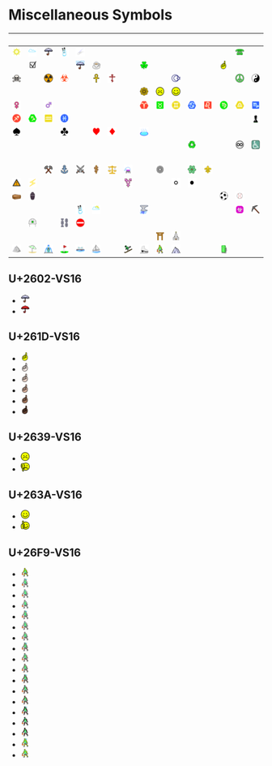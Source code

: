 # Miscellaneous Symbols

| &#x2003; | &#x2003; | &#x2003; | &#x2003; | &#x2003; | &#x2003; | &#x2003; | &#x2003; | &#x2003; | &#x2003; | &#x2003; | &#x2003; | &#x2003; | &#x2003; | &#x2003; | &#x2003; |
| :---: | :---: | :---: | :---: | :---: | :---: | :---: | :---: | :---: | :---: | :---: | :---: | :---: | :---: | :---: | :---: |
| <a href="U+2600-VS16_black_sun_with_rays.svg" title="Black sun with rays"><img src="U+2600-VS16_black_sun_with_rays.svg" x="0" y="0" width="18" height="18"/></a>| <a href="U+2601-VS16_cloud.svg" title="Cloud"><img src="U+2601-VS16_cloud.svg" x="0" y="0" width="18" height="18"/></a>| <a href="#u2602-vs16" title="Umbrella"><img src="U+2602-VS16_umbrella.svg" x="0" y="0" width="18" height="18"/></a>| <a href="U+2603-VS16_snowman.svg" title="Snowman"><img src="U+2603-VS16_snowman.svg" x="0" y="0" width="18" height="18"/></a>| <a href="U+2604-VS16_comet.svg" title="Comet"><img src="U+2604-VS16_comet.svg" x="0" y="0" width="18" height="18"/></a>| &#160; | &#160; | &#160; | &#160; | &#160; | &#160; | &#160; | &#160; | &#160; | <a href="U+260E-VS16_black_telephone.svg" title="Black telephone"><img src="U+260E-VS16_black_telephone.svg" x="0" y="0" width="18" height="18"/></a>| &#160; |
| &#160; | <a href="U+2611-VS16_ballot_box_with_check.svg" title="Ballot box with check"><img src="U+2611-VS16_ballot_box_with_check.svg" x="0" y="0" width="18" height="18"/></a>| &#160; | &#160; | <a href="U+2614_umbrella_with_rain_drops.svg" title="Umbrella with rain drops"><img src="U+2614_umbrella_with_rain_drops.svg" x="0" y="0" width="18" height="18"/></a>| <a href="U+2615_hot_beverage.svg" title="Hot beverage"><img src="U+2615_hot_beverage.svg" x="0" y="0" width="18" height="18"/></a>| &#160; | &#160; | <a href="U+2618-VS16_shamrock.svg" title="Shamrock"><img src="U+2618-VS16_shamrock.svg" x="0" y="0" width="18" height="18"/></a>| &#160; | &#160; | &#160; | &#160; | <a href="#u261d-vs16" title="White up pointing index"><img src="U+261D-VS16_white_up_pointing_index.svg" x="0" y="0" width="18" height="18"/></a>| &#160; | &#160; |
| <a href="U+2620-VS16_skull_and_crossbones.svg" title="Skull and crossbones"><img src="U+2620-VS16_skull_and_crossbones.svg" x="0" y="0" width="18" height="18"/></a>| &#160; | <a href="U+2622-VS16_radioactive_sign.svg" title="Radioactive sign"><img src="U+2622-VS16_radioactive_sign.svg" x="0" y="0" width="18" height="18"/></a>| <a href="U+2623-VS16_biohazard_sign.svg" title="Biohazard sign"><img src="U+2623-VS16_biohazard_sign.svg" x="0" y="0" width="18" height="18"/></a>| &#160; | <a href="U+2625-VS16_ankh.svg" title="Ankh"><img src="U+2625-VS16_ankh.svg" x="0" y="0" width="18" height="18"/></a>| <a href="U+2626-VS16_orthodox_cross.svg" title="Orthodox cross"><img src="U+2626-VS16_orthodox_cross.svg" x="0" y="0" width="18" height="18"/></a>| &#160; | &#160; | &#160; | <a href="U+262A-VS16_star_and_crescent.svg" title="Star and crescent"><img src="U+262A-VS16_star_and_crescent.svg" x="0" y="0" width="18" height="18"/></a>| &#160; | &#160; | &#160; | <a href="U+262E-VS16_peace_symbol.svg" title="Peace symbol"><img src="U+262E-VS16_peace_symbol.svg" x="0" y="0" width="18" height="18"/></a>| <a href="U+262F-VS16_yin_yang.svg" title="Yin yang"><img src="U+262F-VS16_yin_yang.svg" x="0" y="0" width="18" height="18"/></a>|
| &#160; | &#160; | &#160; | &#160; | &#160; | &#160; | &#160; | &#160; | <a href="U+2638-VS16_wheel_of_dharma.svg" title="Wheel of dharma"><img src="U+2638-VS16_wheel_of_dharma.svg" x="0" y="0" width="18" height="18"/></a>| <a href="#u2639-vs16" title="White frowning face"><img src="U+2639-VS16_white_frowning_face.svg" x="0" y="0" width="18" height="18"/></a>| <a href="#u263a-vs16" title="White smiling face"><img src="U+263A-VS16_white_smiling_face.svg" x="0" y="0" width="18" height="18"/></a>| &#160; | &#160; | &#160; | &#160; | &#160; |
| <a href="U+2640-VS16_female_sign.svg" title="Female sign"><img src="U+2640-VS16_female_sign.svg" x="0" y="0" width="18" height="18"/></a>| &#160; | <a href="U+2642-VS16_male_sign.svg" title="Male sign"><img src="U+2642-VS16_male_sign.svg" x="0" y="0" width="18" height="18"/></a>| &#160; | &#160; | &#160; | &#160; | &#160; | <a href="U+2648_aries.svg" title="Aries"><img src="U+2648_aries.svg" x="0" y="0" width="18" height="18"/></a>| <a href="U+2649_taurus.svg" title="Taurus"><img src="U+2649_taurus.svg" x="0" y="0" width="18" height="18"/></a>| <a href="U+264A_gemini.svg" title="Gemini"><img src="U+264A_gemini.svg" x="0" y="0" width="18" height="18"/></a>| <a href="U+264B_cancer.svg" title="Cancer"><img src="U+264B_cancer.svg" x="0" y="0" width="18" height="18"/></a>| <a href="U+264C_leo.svg" title="Leo"><img src="U+264C_leo.svg" x="0" y="0" width="18" height="18"/></a>| <a href="U+264D_virgo.svg" title="Virgo"><img src="U+264D_virgo.svg" x="0" y="0" width="18" height="18"/></a>| <a href="U+264E_libra.svg" title="Libra"><img src="U+264E_libra.svg" x="0" y="0" width="18" height="18"/></a>| <a href="U+264F_scorpius.svg" title="Scorpius"><img src="U+264F_scorpius.svg" x="0" y="0" width="18" height="18"/></a>|
| <a href="U+2650_sagittarius.svg" title="Sagittarius"><img src="U+2650_sagittarius.svg" x="0" y="0" width="18" height="18"/></a>| <a href="U+2651_capricorn.svg" title="Capricorn"><img src="U+2651_capricorn.svg" x="0" y="0" width="18" height="18"/></a>| <a href="U+2652_aquarius.svg" title="Aquarius"><img src="U+2652_aquarius.svg" x="0" y="0" width="18" height="18"/></a>| <a href="U+2653_pisces.svg" title="Pisces"><img src="U+2653_pisces.svg" x="0" y="0" width="18" height="18"/></a>| &#160; | &#160; | &#160; | &#160; | &#160; | &#160; | &#160; | &#160; | &#160; | &#160; | &#160; | <a href="U+265F-VS16_black_chess_pawn.svg" title="Black chess pawn"><img src="U+265F-VS16_black_chess_pawn.svg" x="0" y="0" width="18" height="18"/></a>|
| <a href="U+2660-VS16_black_spade_suit.svg" title="Black spade suit"><img src="U+2660-VS16_black_spade_suit.svg" x="0" y="0" width="18" height="18"/></a>| &#160; | &#160; | <a href="U+2663-VS16_black_club_suit.svg" title="Black club suit"><img src="U+2663-VS16_black_club_suit.svg" x="0" y="0" width="18" height="18"/></a>| &#160; | <a href="U+2665-VS16_black_heart_suit.svg" title="Black heart suit"><img src="U+2665-VS16_black_heart_suit.svg" x="0" y="0" width="18" height="18"/></a>| <a href="U+2666-VS16_black_diamond_suit.svg" title="Black diamond suit"><img src="U+2666-VS16_black_diamond_suit.svg" x="0" y="0" width="18" height="18"/></a>| &#160; | <a href="U+2668-VS16_hot_springs.svg" title="Hot springs"><img src="U+2668-VS16_hot_springs.svg" x="0" y="0" width="18" height="18"/></a>| &#160; | &#160; | &#160; | &#160; | &#160; | &#160; | &#160; |
| &#160; | &#160; | &#160; | &#160; | &#160; | &#160; | &#160; | &#160; | &#160; | &#160; | &#160; | <a href="U+267B-VS16_black_universal_recycling_symbol.svg" title="Black universal recycling symbol"><img src="U+267B-VS16_black_universal_recycling_symbol.svg" x="0" y="0" width="18" height="18"/></a>| &#160; | &#160; | <a href="U+267E-VS16_permanent_paper_sign.svg" title="Permanent paper sign"><img src="U+267E-VS16_permanent_paper_sign.svg" x="0" y="0" width="18" height="18"/></a>| <a href="U+267F_wheelchair_symbol.svg" title="Wheelchair symbol"><img src="U+267F_wheelchair_symbol.svg" x="0" y="0" width="18" height="18"/></a>|
| &#160; | &#160; | &#160; | &#160; | &#160; | &#160; | &#160; | &#160; | &#160; | &#160; | &#160; | &#160; | &#160; | &#160; | &#160; | &#160; |
| &#160; | &#160; | <a href="U+2692-VS16_hammer_and_pick.svg" title="Hammer and pick"><img src="U+2692-VS16_hammer_and_pick.svg" x="0" y="0" width="18" height="18"/></a>| <a href="U+2693_anchor.svg" title="Anchor"><img src="U+2693_anchor.svg" x="0" y="0" width="18" height="18"/></a>| <a href="U+2694-VS16_crossed_swords.svg" title="Crossed swords"><img src="U+2694-VS16_crossed_swords.svg" x="0" y="0" width="18" height="18"/></a>| <a href="U+2695-VS16_staff_of_aesculapius.svg" title="Staff of AEsculapius"><img src="U+2695-VS16_staff_of_aesculapius.svg" x="0" y="0" width="18" height="18"/></a>| <a href="U+2696-VS16_scales.svg" title="Scales"><img src="U+2696-VS16_scales.svg" x="0" y="0" width="18" height="18"/></a>| <a href="U+2697-VS16_alembic.svg" title="Alembic"><img src="U+2697-VS16_alembic.svg" x="0" y="0" width="18" height="18"/></a>| &#160; | <a href="U+2699-VS16_gear.svg" title="Gear"><img src="U+2699-VS16_gear.svg" x="0" y="0" width="18" height="18"/></a>| &#160; | <a href="U+269B-VS16_atom_symbol.svg" title="Atom symbol"><img src="U+269B-VS16_atom_symbol.svg" x="0" y="0" width="18" height="18"/></a>| <a href="U+269C-VS16_fleur-de-lis.svg" title="Fleur-de-lis"><img src="U+269C-VS16_fleur-de-lis.svg" x="0" y="0" width="18" height="18"/></a>| &#160; | &#160; | &#160; |
| <a href="U+26A0-VS16_warning_sign.svg" title="Warning sign"><img src="U+26A0-VS16_warning_sign.svg" x="0" y="0" width="18" height="18"/></a>| <a href="U+26A1_high_voltage_sign.svg" title="High voltage sign"><img src="U+26A1_high_voltage_sign.svg" x="0" y="0" width="18" height="18"/></a>| &#160; | &#160; | &#160; | &#160; | &#160; | <a href="U+26A7-VS16_male_with_stroke_and_male_and_female_sign.svg" title="Male with stroke and male and female sign"><img src="U+26A7-VS16_male_with_stroke_and_male_and_female_sign.svg" x="0" y="0" width="18" height="18"/></a>| &#160; | &#160; | <a href="U+26AA_medium_white_circle.svg" title="Medium white circle"><img src="U+26AA_medium_white_circle.svg" x="0" y="0" width="18" height="18"/></a>| <a href="U+26AB_medium_black_circle.svg" title="Medium black circle"><img src="U+26AB_medium_black_circle.svg" x="0" y="0" width="18" height="18"/></a>| &#160; | &#160; | &#160; | &#160; |
| <a href="U+26B0-VS16_coffin.svg" title="Coffin"><img src="U+26B0-VS16_coffin.svg" x="0" y="0" width="18" height="18"/></a>| <a href="U+26B1-VS16_funeral_urn.svg" title="Funeral urn"><img src="U+26B1-VS16_funeral_urn.svg" x="0" y="0" width="18" height="18"/></a>| &#160; | &#160; | &#160; | &#160; | &#160; | &#160; | &#160; | &#160; | &#160; | &#160; | &#160; | <a href="U+26BD_soccer_ball.svg" title="Soccer ball"><img src="U+26BD_soccer_ball.svg" x="0" y="0" width="18" height="18"/></a>| <a href="U+26BE_baseball.svg" title="Baseball"><img src="U+26BE_baseball.svg" x="0" y="0" width="18" height="18"/></a>| &#160; |
| &#160; | &#160; | &#160; | &#160; | <a href="U+26C4_snowman_without_snow.svg" title="Snowman without snow"><img src="U+26C4_snowman_without_snow.svg" x="0" y="0" width="18" height="18"/></a>| <a href="U+26C5_sun_behind_cloud.svg" title="Sun behind cloud"><img src="U+26C5_sun_behind_cloud.svg" x="0" y="0" width="18" height="18"/></a>| &#160; | &#160; | <a href="U+26C8-VS16_thunder_cloud_and_rain.svg" title="Thunder cloud and rain"><img src="U+26C8-VS16_thunder_cloud_and_rain.svg" x="0" y="0" width="18" height="18"/></a>| &#160; | &#160; | &#160; | &#160; | &#160; | <a href="U+26CE_ophiuchus.svg" title="Ophiuchus"><img src="U+26CE_ophiuchus.svg" x="0" y="0" width="18" height="18"/></a>| <a href="U+26CF-VS16_pick.svg" title="Pick"><img src="U+26CF-VS16_pick.svg" x="0" y="0" width="18" height="18"/></a>|
| &#160; | <a href="U+26D1-VS16_helmet_with_white_cross.svg" title="Helmet with white cross"><img src="U+26D1-VS16_helmet_with_white_cross.svg" x="0" y="0" width="18" height="18"/></a>| &#160; | <a href="U+26D3-VS16_chains.svg" title="Chains"><img src="U+26D3-VS16_chains.svg" x="0" y="0" width="18" height="18"/></a>| <a href="U+26D4_no_entry.svg" title="No entry"><img src="U+26D4_no_entry.svg" x="0" y="0" width="18" height="18"/></a>| &#160; | &#160; | &#160; | &#160; | &#160; | &#160; | &#160; | &#160; | &#160; | &#160; | &#160; |
| &#160; | &#160; | &#160; | &#160; | &#160; | &#160; | &#160; | &#160; | &#160; | <a href="U+26E9-VS16_shinto_shrine.svg" title="Shinto shrine"><img src="U+26E9-VS16_shinto_shrine.svg" x="0" y="0" width="18" height="18"/></a>| <a href="U+26EA_church.svg" title="Church"><img src="U+26EA_church.svg" x="0" y="0" width="18" height="18"/></a>| &#160; | &#160; | &#160; | &#160; | &#160; |
| <a href="U+26F0-VS16_mountain.svg" title="Mountain"><img src="U+26F0-VS16_mountain.svg" x="0" y="0" width="18" height="18"/></a>| <a href="U+26F1-VS16_umbrella_on_ground.svg" title="Umbrella on ground"><img src="U+26F1-VS16_umbrella_on_ground.svg" x="0" y="0" width="18" height="18"/></a>| <a href="U+26F2_fountain.svg" title="Fountain"><img src="U+26F2_fountain.svg" x="0" y="0" width="18" height="18"/></a>| <a href="U+26F3_flag_in_hole.svg" title="Flag in hole"><img src="U+26F3_flag_in_hole.svg" x="0" y="0" width="18" height="18"/></a>| <a href="U+26F4-VS16_ferry.svg" title="Ferry"><img src="U+26F4-VS16_ferry.svg" x="0" y="0" width="18" height="18"/></a>| <a href="U+26F5_sailboat.svg" title="Sailboat"><img src="U+26F5_sailboat.svg" x="0" y="0" width="18" height="18"/></a>| &#160; | <a href="U+26F7-VS16_skier.svg" title="Skier"><img src="U+26F7-VS16_skier.svg" x="0" y="0" width="18" height="18"/></a>| <a href="U+26F8-VS16_ice_skate.svg" title="Ice skate"><img src="U+26F8-VS16_ice_skate.svg" x="0" y="0" width="18" height="18"/></a>| <a href="#u26f9-vs16" title="Person with ball"><img src="U+26F9-VS16_person_with_ball.svg" x="0" y="0" width="18" height="18"/></a>| <a href="U+26FA_tent.svg" title="Tent"><img src="U+26FA_tent.svg" x="0" y="0" width="18" height="18"/></a>| &#160; | &#160; | <a href="U+26FD_fuel_pump.svg" title="Fuel pump"><img src="U+26FD_fuel_pump.svg" x="0" y="0" width="18" height="18"/></a>|



## U+2602-VS16

- <a href="U+2602-VS16_umbrella.svg" title="Umbrella"><img src="U+2602-VS16_umbrella.svg" x="0" y="0" width="18" height="18"/></a>
- <a href="U+2602-VS16-ZWJ-U+1F7E5_red_umbrella.svg" title="Red umbrella"><img src="U+2602-VS16-ZWJ-U+1F7E5_red_umbrella.svg" x="0" y="0" width="18" height="18"/></a>

## U+261D-VS16

- <a href="U+261D-VS16_white_up_pointing_index.svg" title="White up pointing index"><img src="U+261D-VS16_white_up_pointing_index.svg" x="0" y="0" width="18" height="18"/></a>
- <a href="U+261D-U+1F3FB_white_up_pointing_index_light_skin_tone.svg" title="White up pointing index, light skin tone"><img src="U+261D-U+1F3FB_white_up_pointing_index_light_skin_tone.svg" x="0" y="0" width="18" height="18"/></a>
- <a href="U+261D-U+1F3FC_white_up_pointing_index_medium-light_skin_tone.svg" title="White up pointing index, medium-light skin tone"><img src="U+261D-U+1F3FC_white_up_pointing_index_medium-light_skin_tone.svg" x="0" y="0" width="18" height="18"/></a>
- <a href="U+261D-U+1F3FD_white_up_pointing_index_medium_skin_tone.svg" title="White up pointing index, medium skin tone"><img src="U+261D-U+1F3FD_white_up_pointing_index_medium_skin_tone.svg" x="0" y="0" width="18" height="18"/></a>
- <a href="U+261D-U+1F3FE_white_up_pointing_index_medium-dark_skin_tone.svg" title="White up pointing index, medium-dark skin tone"><img src="U+261D-U+1F3FE_white_up_pointing_index_medium-dark_skin_tone.svg" x="0" y="0" width="18" height="18"/></a>
- <a href="U+261D-U+1F3FF_white_up_pointing_index_dark_skin_tone.svg" title="White up pointing index, dark skin tone"><img src="U+261D-U+1F3FF_white_up_pointing_index_dark_skin_tone.svg" x="0" y="0" width="18" height="18"/></a>

## U+2639-VS16

- <a href="U+2639-VS16_white_frowning_face.svg" title="White frowning face"><img src="U+2639-VS16_white_frowning_face.svg" x="0" y="0" width="18" height="18"/></a>
- <a href="U+2639-VS16-ZWJ-U+1F44E_frowning_face_giving_thumbs_down.svg" title="Frowning face giving thumbs down"><img src="U+2639-VS16-ZWJ-U+1F44E_frowning_face_giving_thumbs_down.svg" x="0" y="0" width="18" height="18"/></a>

## U+263A-VS16

- <a href="U+263A-VS16_white_smiling_face.svg" title="White smiling face"><img src="U+263A-VS16_white_smiling_face.svg" x="0" y="0" width="18" height="18"/></a>
- <a href="U+263A-VS16-ZWJ-U+1F44D_smiling_face_giving_thumbs_up.svg" title="Thumbs up smiley"><img src="U+263A-VS16-ZWJ-U+1F44D_smiling_face_giving_thumbs_up.svg" x="0" y="0" width="18" height="18"/></a>

## U+26F9-VS16

- <a href="U+26F9-VS16_person_with_ball.svg" title="Person with ball"><img src="U+26F9-VS16_person_with_ball.svg" x="0" y="0" width="18" height="18"/></a>
- <a href="U+26F9-U+1F3FB-ZWJ-U+2640-VS16_woman_bouncing_ball_light_skin_tone.svg" title="Woman bouncing ball, light skin tone"><img src="U+26F9-U+1F3FB-ZWJ-U+2640-VS16_woman_bouncing_ball_light_skin_tone.svg" x="0" y="0" width="18" height="18"/></a>
- <a href="U+26F9-U+1F3FB-ZWJ-U+2642-VS16_man_bouncing_ball_light_skin_tone.svg" title="Man bouncing ball, light skin tone"><img src="U+26F9-U+1F3FB-ZWJ-U+2642-VS16_man_bouncing_ball_light_skin_tone.svg" x="0" y="0" width="18" height="18"/></a>
- <a href="U+26F9-U+1F3FB_person_with_ball_light_skin_tone.svg" title="Person with ball, light skin tone"><img src="U+26F9-U+1F3FB_person_with_ball_light_skin_tone.svg" x="0" y="0" width="18" height="18"/></a>
- <a href="U+26F9-U+1F3FC-ZWJ-U+2640-VS16_woman_bouncing_ball_medium-light_skin_tone.svg" title="Woman bouncing ball, medium-light skin tone"><img src="U+26F9-U+1F3FC-ZWJ-U+2640-VS16_woman_bouncing_ball_medium-light_skin_tone.svg" x="0" y="0" width="18" height="18"/></a>
- <a href="U+26F9-U+1F3FC-ZWJ-U+2642-VS16_man_bouncing_ball_medium-light_skin_tone.svg" title="Man bouncing ball, medium-light skin tone"><img src="U+26F9-U+1F3FC-ZWJ-U+2642-VS16_man_bouncing_ball_medium-light_skin_tone.svg" x="0" y="0" width="18" height="18"/></a>
- <a href="U+26F9-U+1F3FC_person_with_ball_medium-light_skin_tone.svg" title="Person with ball, medium-light skin tone"><img src="U+26F9-U+1F3FC_person_with_ball_medium-light_skin_tone.svg" x="0" y="0" width="18" height="18"/></a>
- <a href="U+26F9-U+1F3FD-ZWJ-U+2640-VS16_woman_bouncing_ball_medium_skin_tone.svg" title="Woman bouncing ball, medium skin tone"><img src="U+26F9-U+1F3FD-ZWJ-U+2640-VS16_woman_bouncing_ball_medium_skin_tone.svg" x="0" y="0" width="18" height="18"/></a>
- <a href="U+26F9-U+1F3FD-ZWJ-U+2642-VS16_man_bouncing_ball_medium_skin_tone.svg" title="Man bouncing ball, medium skin tone"><img src="U+26F9-U+1F3FD-ZWJ-U+2642-VS16_man_bouncing_ball_medium_skin_tone.svg" x="0" y="0" width="18" height="18"/></a>
- <a href="U+26F9-U+1F3FD_person_with_ball_medium_skin_tone.svg" title="Person with ball, medium skin tone"><img src="U+26F9-U+1F3FD_person_with_ball_medium_skin_tone.svg" x="0" y="0" width="18" height="18"/></a>
- <a href="U+26F9-U+1F3FE-ZWJ-U+2640-VS16_woman_bouncing_ball_medium-dark_skin_tone.svg" title="Woman bouncing ball, medium-dark skin tone"><img src="U+26F9-U+1F3FE-ZWJ-U+2640-VS16_woman_bouncing_ball_medium-dark_skin_tone.svg" x="0" y="0" width="18" height="18"/></a>
- <a href="U+26F9-U+1F3FE-ZWJ-U+2642-VS16_man_bouncing_ball_medium-dark_skin_tone.svg" title="Man bouncing ball, medium-dark skin tone"><img src="U+26F9-U+1F3FE-ZWJ-U+2642-VS16_man_bouncing_ball_medium-dark_skin_tone.svg" x="0" y="0" width="18" height="18"/></a>
- <a href="U+26F9-U+1F3FE_person_with_ball_medium-dark_skin_tone.svg" title="Person with ball, medium-dark skin tone"><img src="U+26F9-U+1F3FE_person_with_ball_medium-dark_skin_tone.svg" x="0" y="0" width="18" height="18"/></a>
- <a href="U+26F9-U+1F3FF-ZWJ-U+2640-VS16_woman_bouncing_ball_dark_skin_tone.svg" title="Woman bouncing ball, dark skin tone"><img src="U+26F9-U+1F3FF-ZWJ-U+2640-VS16_woman_bouncing_ball_dark_skin_tone.svg" x="0" y="0" width="18" height="18"/></a>
- <a href="U+26F9-U+1F3FF-ZWJ-U+2642-VS16_man_bouncing_ball_dark_skin_tone.svg" title="Man bouncing ball, dark skin tone"><img src="U+26F9-U+1F3FF-ZWJ-U+2642-VS16_man_bouncing_ball_dark_skin_tone.svg" x="0" y="0" width="18" height="18"/></a>
- <a href="U+26F9-U+1F3FF_person_with_ball_dark_skin_tone.svg" title="Person with ball, dark skin tone"><img src="U+26F9-U+1F3FF_person_with_ball_dark_skin_tone.svg" x="0" y="0" width="18" height="18"/></a>
- <a href="U+26F9-VS16-ZWJ-U+2640-VS16_woman_bouncing_ball.svg" title="Woman bouncing ball"><img src="U+26F9-VS16-ZWJ-U+2640-VS16_woman_bouncing_ball.svg" x="0" y="0" width="18" height="18"/></a>
- <a href="U+26F9-VS16-ZWJ-U+2642-VS16_man_bouncing_ball.svg" title="Man bouncing ball"><img src="U+26F9-VS16-ZWJ-U+2642-VS16_man_bouncing_ball.svg" x="0" y="0" width="18" height="18"/></a>
